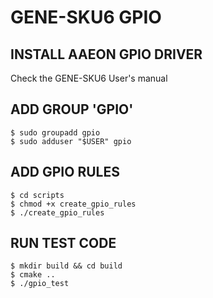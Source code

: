 # GENE-SKU6 GPIO

## INSTALL AAEON GPIO DRIVER
Check the GENE-SKU6 User's manual

## ADD GROUP 'GPIO'
```
$ sudo groupadd gpio
$ sudo adduser "$USER" gpio
```

## ADD GPIO RULES
```
$ cd scripts
$ chmod +x create_gpio_rules
$ ./create_gpio_rules
```

## RUN TEST CODE
```
$ mkdir build && cd build
$ cmake ..
$ ./gpio_test
```
